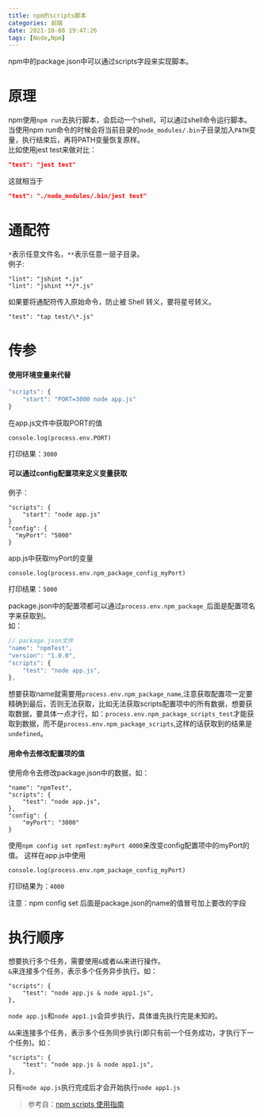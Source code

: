 ```yaml
---
title: npm的scripts脚本
categories: 前端
date: 2021-10-08 19:47:26
tags: [Node,Npm]
---
```

<script type="text/javascript" src="/js/bai.js"></script>

npm中的package.json中可以通过scripts字段来实现脚本。
# 原理
npm使用`npm run`去执行脚本，会启动一个shell，可以通过shell命令运行脚本。  
当使用npm run命令的时候会将当前目录的`node_modules/.bin`子目录加入`PATH`变量，执行结束后，再将PATH变量恢复原样。  
比如使用jest test来做对比：
<!--more-->
```json
"test": "jest test"
```
这就相当于
```json
"test": "./node_modules/.bin/jest test"
```
# 通配符
`*`表示任意文件名，`**`表示任意一层子目录。  
例子:
```
"lint": "jshint *.js"
"lint": "jshint **/*.js"
```
如果要将通配符传入原始命令，防止被 Shell 转义，要将星号转义。
```
"test": "tap test/\*.js"
```

# 传参
#### 使用环境变量来代替
```js
"scripts": {
    "start": "PORT=3000 node app.js"
}
```
在app.js文件中获取PORT的值
```
console.log(process.env.PORT)
```
打印结果：`3000`

#### 可以通过config配置项来定义变量获取
例子：
```
"scripts": {
    "start": "node app.js"
}
"config": {
  "myPort": "5000"
}
```
app.js中获取myPort的变量
```
console.log(process.env.npm_package_config_myPort)
```
打印结果：`5000`

package.json中的配置项都可以通过`process.env.npm_package_`后面是配置项名字来获取到。  
如：  
```js
// package.json文件
"name": "npmTest",
"version": "1.0.0",
"scripts": {
    "test": "node app.js",
},
```
想要获取name就需要用`process.env.npm_package_name`,注意获取配置项一定要精确到最后，否则无法获取，比如无法获取scripts配置项中的所有数据，想要获取数据，要具体一点才行，如：`process.env.npm_package_scripts_test`才能获取到数据，而不是`process.env.npm_package_scripts`,这样的话获取到的结果是`undefined`。

#### 用命令去修改配置项的值
使用命令去修改package.json中的数据，如：
```
"name": "npmTest",
"scripts": {
    "test": "node app.js",
},
"config": {
    "myPort": "3000"
}
```
使用`npm config set npmTest:myPort 4000`来改变config配置项中的myPort的值。
这样在app.js中使用
```
console.log(process.env.npm_package_config_myPort)
```
打印结果为：`4000`

注意：npm config set 后面是package.json的name的值冒号加上要改的字段

# 执行顺序
想要执行多个任务，需要使用`&`或者`&&`来进行操作。  
`&`来连接多个任务，表示多个任务异步执行。如：
```
"scripts": {
    "test": "node app.js & node app1.js",
},
```
`node app.js`和`node app1.js`会异步执行，具体谁先执行完是未知的。

`&&`来连接多个任务，表示多个任务同步执行(即只有前一个任务成功，才执行下一个任务)。如：
```
"scripts": {
    "test": "node app.js & node app1.js",
},
```
只有`node app.js`执行完成后才会开始执行`node app1.js`

> 参考自：[npm scripts 使用指南](https://www.ruanyifeng.com/blog/2016/10/npm_scripts.html)
